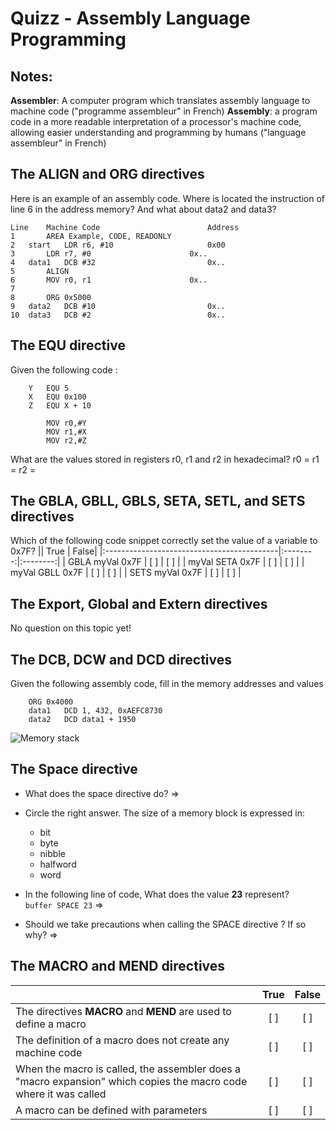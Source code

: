 
# Quizz - Assembly Language Programming

## Notes:
**Assembler**: A computer program which translates assembly language to machine code ("programme assembleur" in French)
**Assembly**: a program code in a more readable interpretation of a processor's machine code, allowing easier understanding and programming by humans ("language assembleur" in French)


## The **ALIGN** and **ORG** directives
Here is an example of an assembly code. Where is located the instruction of line 6 in the address memory? 
And what about data2 and data3?

```
Line	Machine Code						Address
1		AREA Example, CODE, READONLY				
2	start	LDR r6, #10						0x00
3		LDR r7, #0						0x..
4	data1	DCB #32 						0x..
5		ALIGN
6		MOV r0, r1 						0x..
7
8		ORG 0x5000
9	data2	DCB #10 						0x..
10	data3	DCB #2 							0x..
```

## The **EQU** directive
Given the following code : 

```
	Y	EQU 5
	X	EQU 0x100
	Z	EQU X + 10

		MOV r0,#Y
		MOV r1,#X
		MOV r2,#Z
```

What are the values stored in registers r0, r1 and r2 in hexadecimal? 
r0 = 
r1 = 
r2 = 

## The **GBLA**, **GBLL**, **GBLS**, **SETA**, **SETL**, and **SETS** directives
Which of the following code snippet correctly set the value of a variable to 0x7F?
|| True | False|
|:-------------------------------------------|:--------:|:--------:|
| GBLA myVal 0x7F | [ ] []() | [ ] []() |
| myVal SETA 0x7F | [ ] []() | [ ] []() |
| myVal GBLL 0x7F | [ ] []() | [ ] []() |
| SETS myVal 0x7F | [ ] []() | [ ] []() |

## The **Export**, **Global** and **Extern** directives
No question on this topic yet!

## The **DCB**, **DCW** and **DCD** directives
Given the following assembly code, fill in the memory addresses and values
```
	ORG 0x4000
	data1	DCD 1, 432, 0xAEFC8730
	data2	DCD data1 + 1950
```

![Memory stack](https://i.imgur.com/xlXSidT.jpg "Memory stack")

## The **Space** directive
* What does the space directive do?
=>

* Circle the right answer. The size of a memory block is expressed in:
	* bit
	* byte
	* nibble
	* halfword
	* word


* In the following line of code, What does the value **23** represent?  
```buffer SPACE 23```
=>  


* Should we take precautions when calling the SPACE directive ? If so why?
=>     

## The **MACRO** and **MEND** directives
|| True | False|
|----------------------------------------------|:--------:|:--------:|
| The directives **MACRO** and **MEND** are used to define a macro| [ ] []() | [ ] []() |
| The definition of a macro does not create any machine code| [ ] []() | [ ] []() |
| When the macro is called, the assembler does a "macro expansion" which copies the macro code where it was called| [ ] []() | [ ] []() |
| A macro can be defined with parameters | [ ] []() | [ ] []() |
